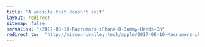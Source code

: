 ```yaml
---
title: "A website that doesn't exit"
layout: redirect
sitemap: false
permalink: "/2017-08-10-Macrumors-iPhone-8-Dummy-Hands-On"
redirect_to:  "http://missourivalley.tech/apple/2017-08-10-Macrumors-iPhone-8-Dummy-Hands-On"
---
```

